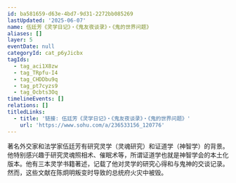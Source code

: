 ```yaml
---
id: ba581659-d63e-4bd7-9d31-2272bb085269
lastUpdated: '2025-06-07'
name: 伍廷芳《灵学日记》・《鬼友夜谈录》・《鬼的世界问题》
aliases: []
layer: 5
eventDate: null
categoryId: cat_p6yJicbx
tagIds:
  - tag_aci1X8zw
  - tag_TRpfu-I4
  - tag_CHDDbu9q
  - tag_pt7cyzs9
  - tag_Ocbts3Oq
timelineEvents: []
relations: []
titledLinks:
  - title: '链接: 伍廷芳《灵学日记》・《鬼友夜谈录》・《鬼的世界问题》'
    url: 'https://www.sohu.com/a/236533156_120776'
---
```

著名外交家和法学家伍廷芳有研究灵学（灵魂研究）和证道学（神智学）的背景。他特别感兴趣于研究灵魂照相术、催眠术等，所谓证道学也就是神智学会的本土化版本。他有三本灵学书籍著述，记载了他对灵学的研究心得和与鬼神的交谈记录。然而，这些文献在陈炯明叛变时导致的总统府火灾中被毁。
